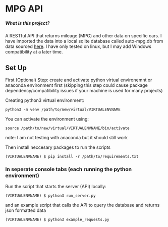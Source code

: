 # MPG API
##### What is this project?
A RESTful API that returns mileage (MPG) and other data on specific cars. I have imported the data into a local sqlite database called auto-mpg.db from data sourced [here](https://www.kaggle.com/uciml/autompg-dataset). I have only tested on linux, but I may add Windows compatibility at a later time.

## Set Up
First (Optional) Step: create and activate python virtual environemnt or anaconda environment first (skipping this step could cause package dependency/compatibility issues if your machine is used for many projects)

Creating python3 virtual environment:
```
python3 -m venv /path/to/new/virtual/VIRTUALENVNAME 
```
You can activate the environment using:
```
source /path/to/new/virtual/VIRTUALENVNAME/bin/activate
```
note: I am not testing with anaconda but it should still work

Then install neccesary packages to run the scripts
```
(VIRTUALENVNAME) $ pip install -r /path/to/requirements.txt 
```

### In seperate console tabs (each running the python environment) 
Run the script that starts the server (API) locally:
```
(VIRTUALENVNAME) $ python3 run_server.py
```

and an example script that calls the API to query the database and returns json formatted data

```
(VIRTUALENVNAME) $ python3 example_requests.py
```

